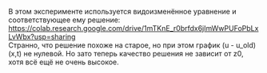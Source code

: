 В этом эксперименте используется видоизменённое уравнение и соответствующее ему решение: <https://colab.research.google.com/drive/1mTKnE_r0brfdx6jImWwPUFoPbLxLvWbx?usp=sharing>  
Странно, что решение похоже на старое, но при этом график (u - u_old)(x,t) не нулевой. Но зато теперь качество решения не зависит от z0, хотя всё ещё не очень высокое.
